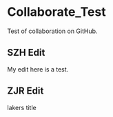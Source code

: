 # Collaborate_Test
Test of collaboration on GitHub.

## SZH Edit

My edit here is a test.

## ZJR Edit

lakers title
